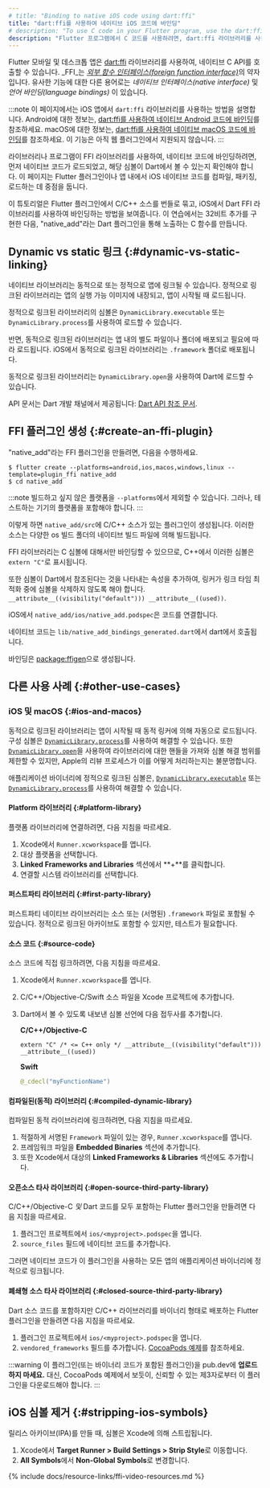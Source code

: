 ```yaml
---
# title: "Binding to native iOS code using dart:ffi"
title: "dart:ffi를 사용하여 네이티브 iOS 코드에 바인딩"
# description: "To use C code in your Flutter program, use the dart:ffi library."
description: "Flutter 프로그램에서 C 코드를 사용하려면, dart:ffi 라이브러리를 사용하세요."
---
```


<?code-excerpt path-base="platform_integration"?>

Flutter 모바일 및 데스크톱 앱은 [dart:ffi][] 라이브러리를 사용하여, 네이티브 C API를 호출할 수 있습니다. 
_FFI_는 [_외부 함수 인터페이스(foreign function interface)_][FFI]의 약자입니다. 
유사한 기능에 대한 다른 용어로는 _네이티브 인터페이스(native interface)_ 및 _언어 바인딩(language bindings)_ 이 있습니다.

:::note
이 페이지에서는 iOS 앱에서 `dart:ffi` 라이브러리를 사용하는 방법을 설명합니다. 
Android에 대한 정보는, [dart:ffi를 사용하여 네이티브 Android 코드에 바인딩][android-ffi]를 참조하세요. 
macOS에 대한 정보는, [dart:ffi를 사용하여 네이티브 macOS 코드에 바인딩][macos-ffi]를 참조하세요. 
이 기능은 아직 웹 플러그인에서 지원되지 않습니다.
:::

[android-ffi]: /platform-integration/android/c-interop
[macos-ffi]: /platform-integration/macos/c-interop
[dart:ffi]: {{site.dart.api}}/dev/dart-ffi/dart-ffi-library.html
[FFI]: https://en.wikipedia.org/wiki/Foreign_function_interface

라이브러리나 프로그램이 FFI 라이브러리를 사용하여, 네이티브 코드에 바인딩하려면, 
먼저 네이티브 코드가 로드되었고, 해당 심볼이 Dart에서 볼 수 있는지 확인해야 합니다. 
이 페이지는 Flutter 플러그인이나 앱 내에서 iOS 네이티브 코드를 컴파일, 패키징, 로드하는 데 중점을 둡니다.

이 튜토리얼은 Flutter 플러그인에서 C/C++ 소스를 번들로 묶고, 
iOS에서 Dart FFI 라이브러리를 사용하여 바인딩하는 방법을 보여줍니다. 
이 연습에서는 32비트 추가를 구현한 다음, "native_add"라는 Dart 플러그인을 통해 노출하는 C 함수를 만듭니다.

## Dynamic vs static 링크 {:#dynamic-vs-static-linking}

네이티브 라이브러리는 동적으로 또는 정적으로 앱에 링크될 수 있습니다. 
정적으로 링크된 라이브러리는 앱의 실행 가능 이미지에 내장되고, 앱이 시작될 때 로드됩니다.

정적으로 링크된 라이브러리의 심볼은 
`DynamicLibrary.executable` 또는 `DynamicLibrary.process`를 사용하여 로드할 수 있습니다.

반면, 동적으로 링크된 라이브러리는 앱 내의 별도 파일이나 폴더에 배포되고 필요에 따라 로드됩니다. 
iOS에서 동적으로 링크된 라이브러리는 `.framework` 폴더로 배포됩니다.

동적으로 링크된 라이브러리는 `DynamicLibrary.open`을 사용하여 Dart에 로드할 수 있습니다.

API 문서는 Dart 개발 채널에서 제공됩니다: [Dart API 참조 문서][Dart API reference documentation].

[Dart API reference documentation]: {{site.dart.api}}/dev/

## FFI 플러그인 생성 {:#create-an-ffi-plugin}

"native_add"라는 FFI 플러그인을 만들려면, 다음을 수행하세요.

```console
$ flutter create --platforms=android,ios,macos,windows,linux --template=plugin_ffi native_add
$ cd native_add
```

:::note
빌드하고 싶지 않은 플랫폼을 `--platforms`에서 제외할 수 있습니다. 
그러나, 테스트하는 기기의 플랫폼을 포함해야 합니다.
:::

이렇게 하면 `native_add/src`에 C/C++ 소스가 있는 플러그인이 생성됩니다. 
이러한 소스는 다양한 os 빌드 폴더의 네이티브 빌드 파일에 의해 빌드됩니다.

FFI 라이브러리는 C 심볼에 대해서만 바인딩할 수 있으므로, C++에서 이러한 심볼은 `extern "C"`로 표시됩니다.

또한 심볼이 Dart에서 참조된다는 것을 나타내는 속성을 추가하여, 
링커가 링크 타임 최적화 중에 심볼을 삭제하지 않도록 해야 합니다. 
`__attribute__((visibility("default"))) __attribute__((used))`.

iOS에서 `native_add/ios/native_add.podspec`은 코드를 연결합니다.

네이티브 코드는 `lib/native_add_bindings_generated.dart`에서 dart에서 호출됩니다.

바인딩은 [package:ffigen]({{site.pub-pkg}}/ffigen)으로 생성됩니다.

## 다른 사용 사례 {:#other-use-cases}

### iOS 및 macOS {:#ios-and-macos}

동적으로 링크된 라이브러리는 앱이 시작될 때 동적 링커에 의해 자동으로 로드됩니다. 
구성 심볼은 [`DynamicLibrary.process`][]를 사용하여 해결할 수 있습니다. 
또한 [`DynamicLibrary.open`][]을 사용하여 라이브러리에 대한 핸들을 가져와 심볼 해결 범위를 제한할 수 있지만, 
Apple의 리뷰 프로세스가 이를 어떻게 처리하는지는 불분명합니다.

애플리케이션 바이너리에 정적으로 링크된 심볼은, 
[`DynamicLibrary.executable`][] 또는 [`DynamicLibrary.process`][]를 사용하여 해결할 수 있습니다.

[`DynamicLibrary.executable`]: {{site.dart.api}}/dev/dart-ffi/DynamicLibrary/DynamicLibrary.executable.html
[`DynamicLibrary.open`]: {{site.dart.api}}/dev/dart-ffi/DynamicLibrary/DynamicLibrary.open.html
[`DynamicLibrary.process`]: {{site.dart.api}}/dev/dart-ffi/DynamicLibrary/DynamicLibrary.process.html

#### Platform 라이브러리 {:#platform-library}

플랫폼 라이브러리에 연결하려면, 다음 지침을 따르세요.

1. Xcode에서 `Runner.xcworkspace`를 엽니다.
1. 대상 플랫폼을 선택합니다.
1. **Linked Frameworks and Libraries** 섹션에서 **+**를 클릭합니다.
1. 연결할 시스템 라이브러리를 선택합니다.

#### 퍼스트파티 라이브러리 {:#first-party-library}

퍼스트파티 네이티브 라이브러리는 소스 또는 (서명된) `.framework` 파일로 포함될 수 있습니다. 
정적으로 링크된 아카이브도 포함할 수 있지만, 테스트가 필요합니다.

#### 소스 코드 {:#source-code}

소스 코드에 직접 링크하려면, 다음 지침을 따르세요.

1. Xcode에서 `Runner.xcworkspace`를 엽니다.
2. C/C++/Objective-C/Swift 소스 파일을 Xcode 프로젝트에 추가합니다.
3. Dart에서 볼 수 있도록 내보낸 심볼 선언에 다음 접두사를 추가합니다.

    **C/C++/Objective-C**

    ```objc
    extern "C" /* <= C++ only */ __attribute__((visibility("default"))) __attribute__((used))
    ```

    **Swift**

    ```swift
    @_cdecl("myFunctionName")
    ```

#### 컴파일된(동적) 라이브러리 {:#compiled-dynamic-library}

컴파일된 동적 라이브러리에 링크하려면, 다음 지침을 따르세요.

1. 적절하게 서명된 `Framework` 파일이 있는 경우, `Runner.xcworkspace`를 엽니다.
2. 프레임워크 파일을 **Embedded Binaries** 섹션에 추가합니다.
3. 또한 Xcode에서 대상의 **Linked Frameworks & Libraries** 섹션에도 추가합니다.

#### 오픈소스 타사 라이브러리 {:#open-source-third-party-library}

C/C++/Objective-C _및_ Dart 코드를 모두 포함하는 Flutter 플러그인을 만들려면 다음 지침을 따르세요.

1. 플러그인 프로젝트에서 `ios/<myproject>.podspec`을 엽니다.
2. `source_files` 필드에 네이티브 코드를 추가합니다.

그러면 네이티브 코드가 이 플러그인을 사용하는 모든 앱의 애플리케이션 바이너리에 정적으로 링크됩니다.

#### 폐쇄형 소스 타사 라이브러리 {:#closed-source-third-party-library}

Dart 소스 코드를 포함하지만 C/C++ 라이브러리를 바이너리 형태로 배포하는 Flutter 플러그인을 만들려면 다음 지침을 따르세요.

1. 플러그인 프로젝트에서 `ios/<myproject>.podspec`을 엽니다.
1. `vendored_frameworks` 필드를 추가합니다. [CocoaPods 예제][CocoaPods example]를 참조하세요.

:::warning
이 플러그인(또는 바이너리 코드가 포함된 플러그인)을 pub.dev에 **업로드하지 마세요.** 
대신, CocoaPods 예제에서 보듯이, 신뢰할 수 있는 제3자로부터 이 플러그인을 다운로드해야 합니다.
:::

[CocoaPods example]: {{site.github}}/CocoaPods/CocoaPods/blob/master/examples/Vendored%20Framework%20Example/Example%20Pods/VendoredFrameworkExample.podspec

## iOS 심볼 제거 {:#stripping-ios-symbols}

릴리스 아카이브(IPA)를 만들 때, 심볼은 Xcode에 의해 스트립됩니다.

1. Xcode에서 **Target Runner > Build Settings > Strip Style**로 이동합니다.
2. **All Symbols**에서 **Non-Global Symbols**로 변경합니다.

{% include docs/resource-links/ffi-video-resources.md %}